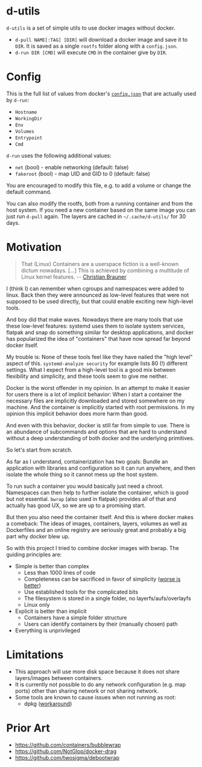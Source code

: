 # d-utils

`d-utils` is a set of simple utils to use docker images without docker.

-	`d-pull NAME[:TAG] [DIR]` will download a docker image and save it to `DIR`.
	It is saved as a single `rootfs` folder along with a `config.json`.
-	`d-run DIR [CMD]` will execute `CMD` in the container give by `DIR`.

# Config

This is the full list of values from docker's
[`config.json`](https://github.com/opencontainers/image-spec/blob/main/config.md)
that are actually used by `d-run`:

-	`Hostname`
-	`WorkingDir`
-	`Env`
-	`Volumes`
-	`Entrypoint`
-	`Cmd`

`d-run` uses the following additional values:

-	`net` (bool) - enable networking (default: false)
-	`fakeroot` (bool) - map UID and GID to 0 (default: false)

You are encouraged to modify this file, e.g. to add a volume or change the
default command.

You can also modify the rootfs, both from a running container and from the host
system. If you need a new container based on the same image you can just run
`d-pull` again. The layers are cached in `~/.cache/d-utils/` for 30 days.

# Motivation

>	That (Linux) Containers are a userspace fiction is a well-known dictum
>	nowadays. […] This is achieved by combining a multitude of Linux kernel
> features.
> -- [Christian Brauner](https://people.kernel.org/brauner/the-seccomp-notifier-new-frontiers-in-unprivileged-container-development)

I (think I) can remember when cgroups and namespaces were added to linux. Back
then they were announced as low-level features that were not supposed to be
used directly, but that could enable exciting new high-level tools.

And boy did that make waves. Nowadays there are many tools that use these
low-level features: systemd uses them to isolate system services, flatpak and
snap do something similar for desktop applications, and docker has popularized
the idea of "containers" that have now spread far beyond docker itself.

My trouble is: None of these tools feel like they have nailed the "high level"
aspect of this. `systemd-analyze security` for example lists 80 (!) different
settings. What I expect from a high-level tool is a good mix between
flexibility and simplicity, and these tools seem to give me neither.

Docker is the worst offender in my opinion. In an attempt to make it easier for
users there is a lot of implicit behavior: When I start a container the
necessary files are implicitly downloaded and stored somewhere on my machine.
And the container is implicitly started with root permissions. In my opinion
this implicit behavior does more harm than good.

And even with this behavior, docker is still far from simple to use. There is
an abundance of subcommands and options that are hard to understand without a
deep understanding of both docker and the underlying primitives.

So let's start from scratch.

As far as I understand, containerization has two goals: Bundle an application
with libraries and configuration so it can run anywhere, and then isolate the
whole thing so it cannot mess up the host system.

To run such a container you would basically just need a chroot. Namespaces can
then help to further isolate the container, which is good but not essential.
`bwrap` (also used in flatpak) provides all of that and actually has good UX,
so we are up to a promising start.

But then you also need the container itself. And this is where docker makes a
comeback: The ideas of images, containers, layers, volumes as well as
Dockerfiles and an online registry are seriously great and probably a big part
why docker blew up.

So with this project I tried to combine docker images with bwrap. The guiding
principles are:

-	Simple is better than complex
	-	Less than 1000 lines of code
	-	Completeness can be sacrificed in favor of simplicity
		([worse is better](https://www.jwz.org/doc/worse-is-better.html))
	-	Use established tools for the complicated bits
	-	The filesystem is stored in a single folder, no layerfs/aufs/overlayfs
	-	Linux only
-	Explicit is better than implicit
	-	Containers have a simple folder structure
	-	Users can identify containers by their (manually chosen) path
-	Everything is unprivileged

# Limitations

-	This approach will use more disk space because it does not share
	layers/images between containers.
-	It is currently not possible to do any network configuration (e.g. map ports)
	other than sharing network or not sharing network.
-	Some tools are known to cause issues when not running as root:
	-	dpkg ([workaround](https://github.com/opencontainers/runc/issues/2517#issuecomment-1030859646))

# Prior Art

-	https://github.com/containers/bubblewrap
-	https://github.com/NotGlop/docker-drag
-	https://github.com/twosigma/debootwrap
